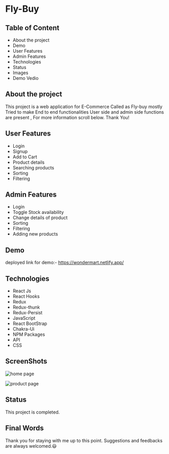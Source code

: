# Fly-Buy


## Table of Content

- About the project
- Demo
- User Features
- Admin Features
- Technologies
- Status 
- Images 
- Demo Vedio


## About the project

This project is a web application for E-Commerce Called as Fly-buy mostly Tried to make End to end functionalities User side and admin side functions are present , For more information scroll below. Thank You!

## User Features


- Login 
- Signup 
- Add to Cart
- Product details
- Searching products
- Sorting
-  Filtering

## Admin Features

- Login
- Toggle Stock availability
- Change details of product
- Sorting
- Filtering
- Adding new products

## Demo

deployed link for demo:- https://wondermart.netlify.app/


## Technologies

- React Js
- React Hooks
- Redux
- Redux-thunk
- Redux-Persist
- JavaScript
- React BootStrap
- Chakra-Ui
- NPM Packages
- API
- CSS
## ScreenShots

![home page](https://i.ibb.co/RDGrQq7/Screen-Shot-2023-01-23-at-3-53-06-PM.png)

![product page](https://i.ibb.co/S3vyS3L/Screen-Shot-2023-01-23-at-3-53-47-PM.png)

## Status

This project is completed. 
## Final Words

Thank you for staying with me up to this point. Suggestions and feedbacks are always welcomed.😃
